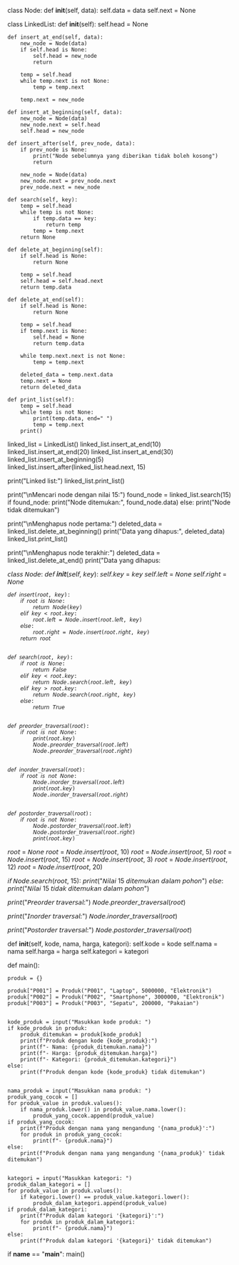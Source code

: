    
class Node:
    def __init__(self, data):
        self.data = data
        self.next = None


class LinkedList:
    def __init__(self):
        self.head = None

    def insert_at_end(self, data):
        new_node = Node(data)
        if self.head is None:
            self.head = new_node
            return

        temp = self.head
        while temp.next is not None:
            temp = temp.next

        temp.next = new_node

    def insert_at_beginning(self, data):
        new_node = Node(data)
        new_node.next = self.head
        self.head = new_node

    def insert_after(self, prev_node, data):
        if prev_node is None:
            print("Node sebelumnya yang diberikan tidak boleh kosong")
            return

        new_node = Node(data)
        new_node.next = prev_node.next
        prev_node.next = new_node

    def search(self, key):
        temp = self.head
        while temp is not None:
            if temp.data == key:
                return temp
            temp = temp.next
        return None

    def delete_at_beginning(self):
        if self.head is None:
            return None

        temp = self.head
        self.head = self.head.next
        return temp.data

    def delete_at_end(self):
        if self.head is None:
            return None

        temp = self.head
        if temp.next is None:
            self.head = None
            return temp.data

        while temp.next.next is not None:
            temp = temp.next

        deleted_data = temp.next.data
        temp.next = None
        return deleted_data

    def print_list(self):
        temp = self.head
        while temp is not None:
            print(temp.data, end=" ")
            temp = temp.next
        print()


linked_list = LinkedList()
linked_list.insert_at_end(10)
linked_list.insert_at_end(20)
linked_list.insert_at_end(30)
linked_list.insert_at_beginning(5)
linked_list.insert_after(linked_list.head.next, 15)

print("Linked list:")
linked_list.print_list()

print("\nMencari node dengan nilai 15:")
found_node = linked_list.search(15)
if found_node:
    print("Node ditemukan:", found_node.data)
else:
    print("Node tidak ditemukan")

print("\nMenghapus node pertama:")
deleted_data = linked_list.delete_at_beginning()
print("Data yang dihapus:", deleted_data)
linked_list.print_list()

print("\nMenghapus node terakhir:")
deleted_data = linked_list.delete_at_end()
print("Data yang dihapus:


𝘤𝘭𝘢𝘴𝘴 𝘕𝘰𝘥𝘦:
    𝘥𝘦𝘧 __𝘪𝘯𝘪𝘵__(𝘴𝘦𝘭𝘧, 𝘬𝘦𝘺):
        𝘴𝘦𝘭𝘧.𝘬𝘦𝘺 = 𝘬𝘦𝘺
        𝘴𝘦𝘭𝘧.𝘭𝘦𝘧𝘵 = 𝘕𝘰𝘯𝘦
        𝘴𝘦𝘭𝘧.𝘳𝘪𝘨𝘩𝘵 = 𝘕𝘰𝘯𝘦


    𝘥𝘦𝘧 𝘪𝘯𝘴𝘦𝘳𝘵(𝘳𝘰𝘰𝘵, 𝘬𝘦𝘺):
        𝘪𝘧 𝘳𝘰𝘰𝘵 𝘪𝘴 𝘕𝘰𝘯𝘦:
            𝘳𝘦𝘵𝘶𝘳𝘯 𝘕𝘰𝘥𝘦(𝘬𝘦𝘺)
        𝘦𝘭𝘪𝘧 𝘬𝘦𝘺 < 𝘳𝘰𝘰𝘵.𝘬𝘦𝘺:
            𝘳𝘰𝘰𝘵.𝘭𝘦𝘧𝘵 = 𝘕𝘰𝘥𝘦.𝘪𝘯𝘴𝘦𝘳𝘵(𝘳𝘰𝘰𝘵.𝘭𝘦𝘧𝘵, 𝘬𝘦𝘺)
        𝘦𝘭𝘴𝘦:
            𝘳𝘰𝘰𝘵.𝘳𝘪𝘨𝘩𝘵 = 𝘕𝘰𝘥𝘦.𝘪𝘯𝘴𝘦𝘳𝘵(𝘳𝘰𝘰𝘵.𝘳𝘪𝘨𝘩𝘵, 𝘬𝘦𝘺)
        𝘳𝘦𝘵𝘶𝘳𝘯 𝘳𝘰𝘰𝘵


    𝘥𝘦𝘧 𝘴𝘦𝘢𝘳𝘤𝘩(𝘳𝘰𝘰𝘵, 𝘬𝘦𝘺):
        𝘪𝘧 𝘳𝘰𝘰𝘵 𝘪𝘴 𝘕𝘰𝘯𝘦:
            𝘳𝘦𝘵𝘶𝘳𝘯 𝘍𝘢𝘭𝘴𝘦
        𝘦𝘭𝘪𝘧 𝘬𝘦𝘺 < 𝘳𝘰𝘰𝘵.𝘬𝘦𝘺:
            𝘳𝘦𝘵𝘶𝘳𝘯 𝘕𝘰𝘥𝘦.𝘴𝘦𝘢𝘳𝘤𝘩(𝘳𝘰𝘰𝘵.𝘭𝘦𝘧𝘵, 𝘬𝘦𝘺)
        𝘦𝘭𝘪𝘧 𝘬𝘦𝘺 > 𝘳𝘰𝘰𝘵.𝘬𝘦𝘺:
            𝘳𝘦𝘵𝘶𝘳𝘯 𝘕𝘰𝘥𝘦.𝘴𝘦𝘢𝘳𝘤𝘩(𝘳𝘰𝘰𝘵.𝘳𝘪𝘨𝘩𝘵, 𝘬𝘦𝘺)
        𝘦𝘭𝘴𝘦:
            𝘳𝘦𝘵𝘶𝘳𝘯 𝘛𝘳𝘶𝘦


    𝘥𝘦𝘧 𝘱𝘳𝘦𝘰𝘳𝘥𝘦𝘳_𝘵𝘳𝘢𝘷𝘦𝘳𝘴𝘢𝘭(𝘳𝘰𝘰𝘵):
        𝘪𝘧 𝘳𝘰𝘰𝘵 𝘪𝘴 𝘯𝘰𝘵 𝘕𝘰𝘯𝘦:
            𝘱𝘳𝘪𝘯𝘵(𝘳𝘰𝘰𝘵.𝘬𝘦𝘺)
            𝘕𝘰𝘥𝘦.𝘱𝘳𝘦𝘰𝘳𝘥𝘦𝘳_𝘵𝘳𝘢𝘷𝘦𝘳𝘴𝘢𝘭(𝘳𝘰𝘰𝘵.𝘭𝘦𝘧𝘵)
            𝘕𝘰𝘥𝘦.𝘱𝘳𝘦𝘰𝘳𝘥𝘦𝘳_𝘵𝘳𝘢𝘷𝘦𝘳𝘴𝘢𝘭(𝘳𝘰𝘰𝘵.𝘳𝘪𝘨𝘩𝘵)


    𝘥𝘦𝘧 𝘪𝘯𝘰𝘳𝘥𝘦𝘳_𝘵𝘳𝘢𝘷𝘦𝘳𝘴𝘢𝘭(𝘳𝘰𝘰𝘵):
        𝘪𝘧 𝘳𝘰𝘰𝘵 𝘪𝘴 𝘯𝘰𝘵 𝘕𝘰𝘯𝘦:
            𝘕𝘰𝘥𝘦.𝘪𝘯𝘰𝘳𝘥𝘦𝘳_𝘵𝘳𝘢𝘷𝘦𝘳𝘴𝘢𝘭(𝘳𝘰𝘰𝘵.𝘭𝘦𝘧𝘵)
            𝘱𝘳𝘪𝘯𝘵(𝘳𝘰𝘰𝘵.𝘬𝘦𝘺)
            𝘕𝘰𝘥𝘦.𝘪𝘯𝘰𝘳𝘥𝘦𝘳_𝘵𝘳𝘢𝘷𝘦𝘳𝘴𝘢𝘭(𝘳𝘰𝘰𝘵.𝘳𝘪𝘨𝘩𝘵)

  
    𝘥𝘦𝘧 𝘱𝘰𝘴𝘵𝘰𝘳𝘥𝘦𝘳_𝘵𝘳𝘢𝘷𝘦𝘳𝘴𝘢𝘭(𝘳𝘰𝘰𝘵):
        𝘪𝘧 𝘳𝘰𝘰𝘵 𝘪𝘴 𝘯𝘰𝘵 𝘕𝘰𝘯𝘦:
            𝘕𝘰𝘥𝘦.𝘱𝘰𝘴𝘵𝘰𝘳𝘥𝘦𝘳_𝘵𝘳𝘢𝘷𝘦𝘳𝘴𝘢𝘭(𝘳𝘰𝘰𝘵.𝘭𝘦𝘧𝘵)
            𝘕𝘰𝘥𝘦.𝘱𝘰𝘴𝘵𝘰𝘳𝘥𝘦𝘳_𝘵𝘳𝘢𝘷𝘦𝘳𝘴𝘢𝘭(𝘳𝘰𝘰𝘵.𝘳𝘪𝘨𝘩𝘵)
            𝘱𝘳𝘪𝘯𝘵(𝘳𝘰𝘰𝘵.𝘬𝘦𝘺)


𝘳𝘰𝘰𝘵 = 𝘕𝘰𝘯𝘦
𝘳𝘰𝘰𝘵 = 𝘕𝘰𝘥𝘦.𝘪𝘯𝘴𝘦𝘳𝘵(𝘳𝘰𝘰𝘵, 10)
𝘳𝘰𝘰𝘵 = 𝘕𝘰𝘥𝘦.𝘪𝘯𝘴𝘦𝘳𝘵(𝘳𝘰𝘰𝘵, 5)
𝘳𝘰𝘰𝘵 = 𝘕𝘰𝘥𝘦.𝘪𝘯𝘴𝘦𝘳𝘵(𝘳𝘰𝘰𝘵, 15)
𝘳𝘰𝘰𝘵 = 𝘕𝘰𝘥𝘦.𝘪𝘯𝘴𝘦𝘳𝘵(𝘳𝘰𝘰𝘵, 3)
𝘳𝘰𝘰𝘵 = 𝘕𝘰𝘥𝘦.𝘪𝘯𝘴𝘦𝘳𝘵(𝘳𝘰𝘰𝘵, 12)
𝘳𝘰𝘰𝘵 = 𝘕𝘰𝘥𝘦.𝘪𝘯𝘴𝘦𝘳𝘵(𝘳𝘰𝘰𝘵, 20)

𝘪𝘧 𝘕𝘰𝘥𝘦.𝘴𝘦𝘢𝘳𝘤𝘩(𝘳𝘰𝘰𝘵, 15):
    𝘱𝘳𝘪𝘯𝘵("𝘕𝘪𝘭𝘢𝘪 15 𝘥𝘪𝘵𝘦𝘮𝘶𝘬𝘢𝘯 𝘥𝘢𝘭𝘢𝘮 𝘱𝘰𝘩𝘰𝘯")
𝘦𝘭𝘴𝘦:
    𝘱𝘳𝘪𝘯𝘵("𝘕𝘪𝘭𝘢𝘪 15 𝘵𝘪𝘥𝘢𝘬 𝘥𝘪𝘵𝘦𝘮𝘶𝘬𝘢𝘯 𝘥𝘢𝘭𝘢𝘮 𝘱𝘰𝘩𝘰𝘯")

𝘱𝘳𝘪𝘯𝘵("𝘗𝘳𝘦𝘰𝘳𝘥𝘦𝘳 𝘵𝘳𝘢𝘷𝘦𝘳𝘴𝘢𝘭:")
𝘕𝘰𝘥𝘦.𝘱𝘳𝘦𝘰𝘳𝘥𝘦𝘳_𝘵𝘳𝘢𝘷𝘦𝘳𝘴𝘢𝘭(𝘳𝘰𝘰𝘵)

𝘱𝘳𝘪𝘯𝘵("𝘐𝘯𝘰𝘳𝘥𝘦𝘳 𝘵𝘳𝘢𝘷𝘦𝘳𝘴𝘢𝘭:")
𝘕𝘰𝘥𝘦.𝘪𝘯𝘰𝘳𝘥𝘦𝘳_𝘵𝘳𝘢𝘷𝘦𝘳𝘴𝘢𝘭(𝘳𝘰𝘰𝘵)

𝘱𝘳𝘪𝘯𝘵("𝘗𝘰𝘴𝘵𝘰𝘳𝘥𝘦𝘳 𝘵𝘳𝘢𝘷𝘦𝘳𝘴𝘢𝘭:")
𝘕𝘰𝘥𝘦.𝘱𝘰𝘴𝘵𝘰𝘳𝘥𝘦𝘳_𝘵𝘳𝘢𝘷𝘦𝘳𝘴𝘢𝘭(𝘳𝘰𝘰𝘵)     


def __init__(self, kode, nama, harga, kategori):
        self.kode = kode
        self.nama = nama
        self.harga = harga
        self.kategori = kategori

def main():
    
    produk = {}
   
    produk["P001"] = Produk("P001", "Laptop", 5000000, "Elektronik")
    produk["P002"] = Produk("P002", "Smartphone", 3000000, "Elektronik")
    produk["P003"] = Produk("P003", "Sepatu", 200000, "Pakaian")

   
    kode_produk = input("Masukkan kode produk: ")
    if kode_produk in produk:
        produk_ditemukan = produk[kode_produk]
        print(f"Produk dengan kode {kode_produk}:")
        print(f"- Nama: {produk_ditemukan.nama}")
        print(f"- Harga: {produk_ditemukan.harga}")
        print(f"- Kategori: {produk_ditemukan.kategori}")
    else:
        print(f"Produk dengan kode {kode_produk} tidak ditemukan")

   
    nama_produk = input("Masukkan nama produk: ")
    produk_yang_cocok = []
    for produk_value in produk.values():
        if nama_produk.lower() in produk_value.nama.lower():
            produk_yang_cocok.append(produk_value)
    if produk_yang_cocok:
        print(f"Produk dengan nama yang mengandung '{nama_produk}':")
        for produk in produk_yang_cocok:
            print(f"- {produk.nama}")
    else:
        print(f"Produk dengan nama yang mengandung '{nama_produk}' tidak ditemukan")

    
    kategori = input("Masukkan kategori: ")
    produk_dalam_kategori = []
    for produk_value in produk.values():
        if kategori.lower() == produk_value.kategori.lower():
            produk_dalam_kategori.append(produk_value)
    if produk_dalam_kategori:
        print(f"Produk dalam kategori '{kategori}':")
        for produk in produk_dalam_kategori:
            print(f"- {produk.nama}")
    else:
        print(f"Produk dalam kategori '{kategori}' tidak ditemukan")

if __name__ == "__main__":
    main()     

